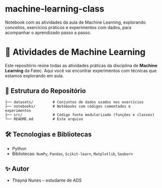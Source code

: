# machine-learning-class
Notebook com as atividades da aula de Machine Learning, explorando conceitos, exercícios práticos e experimentos com dados, para acompanhar o aprendizado passo a passo.

# 🌟 Atividades de Machine Learning

Este repositório reúne todas as atividades práticas da disciplina de **Machine Learning** da Fatec. Aqui você vai encontrar experimentos com técnicas que estamos explorando em aula.

## 📂 Estrutura do Repositório

```
├── datasets/         # Conjuntos de dados usados nos exercícios
├── notebooks/        # Notebooks com códigos comentados e experimentos
├── src/              # Código fonte modularizado (funções e classes)
└── README.md         # Este arquivo
```

## 🛠 Tecnologias e Bibliotecas

* Python
* Bibliotecas: `NumPy`, `Pandas`, `Scikit-learn`, `Matplotlib`, `Seaborn`

## ✨ Autor

* Thayná Nunes – estudante de ADS

